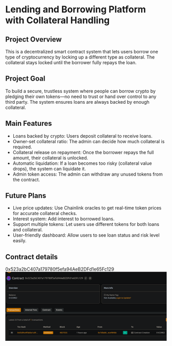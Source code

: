 # Lending and Borrowing Platform with Collateral Handling
## Project Overview
This is a decentralized smart contract system that lets users borrow one type of cryptocurrency by locking up a different type as collateral. The collateral stays locked until the borrower fully repays the loan.

## Project Goal
To build a secure, trustless system where people can borrow crypto by pledging their own tokens—no need to trust or hand over control to any third party. The system ensures loans are always backed by enough collateral.

## Main Features
- Loans backed by crypto: Users deposit collateral to receive loans.
- Owner-set collateral ratio: The admin can decide how much collateral is required.
- Collateral release on repayment: Once the borrower repays the full amount, their collateral is unlocked.
- Automatic liquidation: If a loan becomes too risky (collateral value drops), the system can liquidate it.
- Admin token access: The admin can withdraw any unused tokens from the contract.

## Future Plans
- Live price updates: Use Chainlink oracles to get real-time token prices for accurate collateral checks.
- Interest system: Add interest to borrowed loans.
- Support multiple tokens: Let users use different tokens for both loans and collateral.
- User-friendly dashboard: Allow users to see loan status and risk level easily.



## Contract details
0x523a2bC407a179780f5efa94AeB2DFd1e65Fc129![alt text](image.png)

